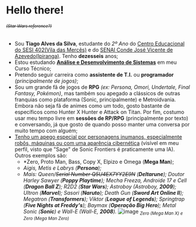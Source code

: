 # Hello there!
###### <sub>~~(Star Wars reference?)~~</sub>

- Sou **Tiago Alves da Silva**, estudante do _2º Ano_ do <ins>Centro Educacional do SESI 402(Vila das Mercês)</ins> e do <ins>SENAI Conde José Vicente de Azevedo(Ipiranga)</ins>. Tenho **dezesseis** anos;
- Estou estudando <ins>**Análise e Desenvolvimento de Sistemas**</ins> em meu Curso Técnico;
- Pretendo seguir carreira como **assistente de T.I.** ou **programador** *(principalmente de jogos)*;
- Sou um grande fã de jogos de **RPG** *(ex: Persona, Omori, Undertale, Final Fantasy, Pokémon)*, mas também sou apegado a clássicos de outras franquias como plataforma (Sonic, principalmente) e Metroidvania. Embora não seja fã de animes como um todo, gosto bastante de específicos como Hunter X Hunter e Attack on Titan. Por fim, costumo usar meu tempo livre em **sessões de RP/RPG** (principalmente por texto) e conversando, já que gosto de quando posso manter uma conversa por muito tempo com alguém;
- <ins>Tenho um apego especial por personagens inumanos, especialmente robôs, máquinas ou com uma aparência cibernética</ins> (visível em meu perfil, visto que "Sage" de Sonic Frontiers é praticamente uma IA). Outros exemplos são:
  - *Zero, Proto Man, Bass, Copy X, Elpizo e Omega (**Mega Man**);
  - *Aigis, Metis e Labrys (**Persona**);*
  - *Mais: Queen/~~Serial Number Q5U4EX7YY2E9N~~ (**Deltarune**); Doutor Harley Sawyer (**Poppy Playtime**); Mecha Freeza, Androide 17 e Cell (**Dragon Ball Z**); R2D2 (**Star Wars**); Astroboy (Astroboy, **2009**); Ultron (**Marvel**); Sasori (**Naruto**); Death Gun (**Sword Art Online II**); Megatron (**Transformers**); Viktor (**League of Legends**); Springtrap (**Five Nights at Freddy's**); Baymax (**Operação Big Hero**); Metal Sonic (**Sonic**) e Wall-E (Wall-E, **2008**).*
![image](https://github.com/user-attachments/assets/3c2ca3c1-c2ab-45a4-8012-33b8fa4956f6)
<sub>*Zero (Mega Man X) e Zero (Mega Man Zero)*</sub>
